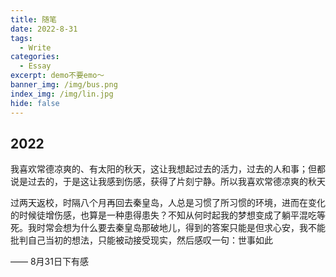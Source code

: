 ```yaml
---
title: 随笔
date: 2022-8-31
tags:
  - Write
categories:
  - Essay
excerpt: demo不要emo～
banner_img: /img/bus.png
index_img: /img/lin.jpg
hide: false
---
```


## 2022

我喜欢常德凉爽的、有太阳的秋天，这让我想起过去的活力，过去的人和事；但都说是过去的，于是这让我感到伤感，获得了片刻宁静。所以我喜欢常德凉爽的秋天

过两天返校，时隔八个月再回去秦皇岛，人总是习惯了所习惯的环境，进而在变化的时候徒增伤感，也算是一种患得患失？不知从何时起我的梦想变成了躺平混吃等死。我时常会想为什么要去秦皇岛那破地儿，得到的答案只能是但求心安，我不能批判自己当初的想法，只能被动接受现实，然后感叹一句：世事如此

—— 8月31日下有感
